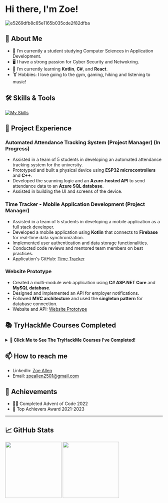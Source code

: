 # Hi there, I'm Zoe! 

![e5269dfb8c65e1165b035cde2f82dfba](https://github.com/user-attachments/assets/93ffd343-986e-487c-8c7f-de92e032aadc)

## 🌟 About Me

- 🔭 I’m currently a student studying Computer Sciences in Application Development.
- 🖥️ I have a strong passion for Cyber Security and Netwokring.
- 🌱 I’m currently learning **Kotlin**, **C#**, and **React**.
- 🏋️ Hobbies: I love going to the gym, gaming, hiking and listening to music!

## 🛠️ Skills & Tools

[![My Skills](https://skillicons.dev/icons?i=azure,mysql,docker,figma,firebase,github,java,kotlin,visualstudio,nodejs)](https://skillicons.dev)

## 📂 Project Experience

### **Automated Attendance Tracking System (Project Manager) (In Progress)**
- Assisted in a team of 5 students in developing an automated attendance tracking system for the university.
- Prototyped and built a physical device using **ESP32 microcontrollers** and **C++**.
- Developed the scanning logic and an **Azure-hosted API** to send attendance data to an **Azure SQL database**.
- Assisted in building the UI and screens of the device.

### **Time Tracker - Mobile Application Development (Project Manager)**
- Assisted in a team of 5 students in developing a mobile application as a full stack developer.
- Developed a mobile application using **Kotlin** that connects to **Firebase** for real-time data synchronization.
- Implemented user authentication and data storage functionalities.
- Conducted code reviews and mentored team members on best practices.
- Application's GitHub: [Time Tracker](https://github.com/VCNMB/vcnmb-opsc7311-2024-poe-ticktock)

### **Website Prototype**
- Created a multi-module web application using **C# ASP.NET Core** and **MySQL database**.
- Designed and implemented an API for employer notifications.
- Followed **MVC architecture** and used the **singleton pattern** for database connection.
- Website and API: [Website Prototype](https://github.com/sezziiee/ST10085210_PROG7311_Part2)


## 📚 TryHackMe Courses Completed

<details>
  <summary><b>🎯 Click Me to See The TryHackMe Courses I've Completed!</b></summary>

  ### **Intro Rooms**

  - [ ]  [TryHackMe | Welcome](https://tryhackme.com/room/hello)
  - [ ]  [TryHackMe | How to use TryHackMe](https://tryhackme.com/room/howtousetryhackme)
  - [ ]  [TryHackMe | Tutorial](https://tryhackme.com/room/tutorial)
  - [ ]  [TryHackMe | OpenVPN](https://tryhackme.com/room/openvpn)
  - [ ]  [TryHackMe | Learning Cyber Security](https://tryhackme.com/room/beginnerpathintro)
  - [ ]  [TryHackMe | Starting Out In Cyber Sec](https://tryhackme.com/room/startingoutincybersec)
  - [ ]  [TryHackMe | Introductory Researching](https://tryhackme.com/room/introtoresearch)
  - [ ]  [TryHackMe | Regular expressions](https://tryhackme.com/room/catregex)

  ### **Linux Fundamentals**

  - [ ]  [TryHackMe | Learn Linux](https://tryhackme.com/room/zthlinux)
  - [ ]  [TryHackMe | Linux Modules](https://tryhackme.com/room/linuxmodules)
  - [ ]  [TryHackMe | Linux Fundamentals Part 1](https://tryhackme.com/room/linuxfundamentalspart1)
  - [ ]  [TryHackMe | Linux Fundamentals Part 2](https://tryhackme.com/room/linuxfundamentalspart2)
  - [ ]  [TryHackMe | Linux Fundamentals Part 3](https://tryhackme.com/room/linuxfundamentalspart3)
</details>

## 📫 How to reach me

- LinkedIn: [Zoe Allen](https://www.linkedin.com/in/zoe-allen-205192248/)
- Email: [zoeallen2501@gmail.com](mailto:zoeallen2501@gmail.com)

## 🏅 Achievements

- 👩‍💻 Completed Advent of Code 2022
- 🌟 Top Achievers Award 2021-2023
---
## 📈 GitHub Stats

<div>
  <img height="180em" src="https://github-readme-stats.vercel.app/api?username=sezziiee&show_icons=true&hide_border=true&&count_private=true&include_all_commits=true" />
  <img height="180em" src="https://github-readme-stats.vercel.app/api/top-langs/?username=sezziiee&exclude_repo=Limitless&show_icons=true&hide_border=true&layout=compact&langs_count=8"/>
</div>
